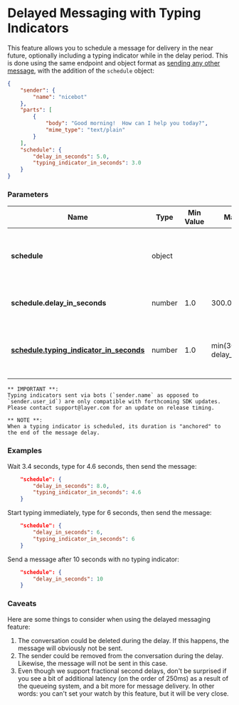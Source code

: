 # Delayed Messaging with Typing Indicators

This feature allows you to schedule a message for delivery in the near future, optionally including a typing indicator while in the delay period.  This is done using the same endpoint and object format as [sending any other message](/docs/platform/messages#send-a-message), with the addition of the `schedule` object:

```json
{
    "sender": {
        "name": "nicebot"
    },
    "parts": [
        {
            "body": "Good morning!  How can I help you today?",
            "mime_type": "text/plain"
        }
    ],
    "schedule": {
        "delay_in_seconds": 5.0,
        "typing_indicator_in_seconds": 3.0
    }
}
```

### Parameters

| Name    | Type | Min Value | Max Value |  Description  |
|---------|------|-----------|-----------|---------------|
| **schedule** | object |  |  | When present, the message will be sent after a delay |
| **schedule.delay_in_seconds** | number | 1.0 | 300.0 | Delay before the message is sent |
| [**schedule.typing_indicator_in_seconds**](#botnote) | number | 1.0 | min(300.0, delay_in_seconds) | (optional) Duration for which a typing indicator is displayed |

```emphasis
** IMPORTANT **:
Typing indicators sent via bots (`sender.name` as opposed to `sender.user_id`) are only compatible with forthcoming SDK updates. Please contact support@layer.com for an update on release timing.
```

<a name="botnote"></a>
```emphasis
** NOTE **:
When a typing indicator is scheduled, its duration is "anchored" to the end of the message delay.
```

### Examples

Wait 3.4 seconds, type for 4.6 seconds, then send the message:

```json
    "schedule": {
        "delay_in_seconds": 8.0,
        "typing_indicator_in_seconds": 4.6
    }
```

Start typing immediately, type for 6 seconds, then send the message:

```json
    "schedule": {
        "delay_in_seconds": 6,
        "typing_indicator_in_seconds": 6
    }
```

Send a message after 10 seconds with no typing indicator:

```json
    "schedule": {
        "delay_in_seconds": 10
    }
```

### Caveats

Here are some things to consider when using the delayed messaging feature:

1. The conversation could be deleted during the delay.  If this happens, the message will obviously not be sent.
1. The sender could be removed from the conversation during the delay.  Likewise, the message will not be sent in this case.
1. Even though we support fractional second delays, don't be surprised if you see a bit of additional latency (on the order of 250ms) as a result of the queueing system, and a bit more for message delivery.  In other words: you can't set your watch by this feature, but it will be very close.
